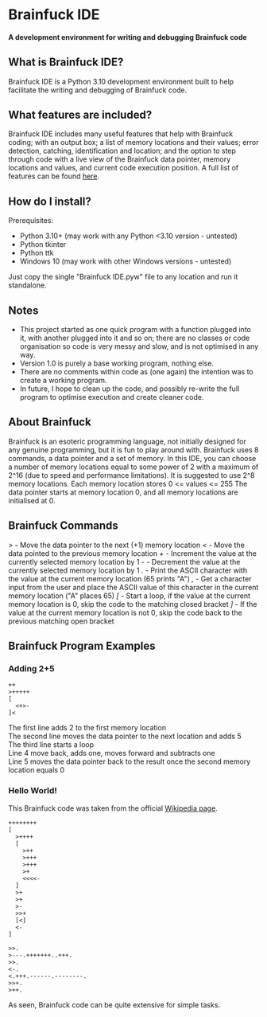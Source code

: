 # Brainfuck IDE
#### A development environment for writing and debugging Brainfuck code
## What is Brainfuck IDE?
Brainfuck IDE is a Python 3.10 development environment built to help facilitate the writing and debugging of Brainfuck code.

## What features are included?
Brainfuck IDE includes many useful features that help with Brainfuck coding; with an output box; a list of memory locations and their values; error detection, catching, identification and location; and the option to step through code with a live view of the Brainfuck data pointer, memory locations and values, and current code execution position.
A full list of features can be found [here](https://github.com/ReeceASmith/brainfuck-ide/blob/main/features.md).

## How do I install?
Prerequisites:
- Python 3.10+ (may work with any Python <3.10 version - untested)
- Python tkinter
- Python ttk
- Windows 10 (may work with other Windows versions - untested)

Just copy the single "Brainfuck IDE.pyw" file to any location and run it standalone.

## Notes
- This project started as one quick program with a function plugged into it, with another plugged into it and so on; there are no classes or code organisation so code is very messy and slow, and is not optimised in any way.
- Version 1.0 is purely a base working program, nothing else.
- There are no comments within code as (one again) the intention was to create a working program.
- In future, I hope to clean up the code, and possibly re-write the full program to optimise execution and create cleaner code.

## About Brainfuck
Brainfuck is an esoteric programming language, not initially designed for any genuine programming, but it is fun to play around with.
Brainfuck uses 8 commands, a data pointer and a set of memory.
In this IDE, you can choose a number of memory locations equal to some power of 2 with a maximum of 2^16 (due to speed and performance limitations). It is suggested to use 2^8 memory locations.
Each memory location stores 0 <= values <= 255
The data pointer starts at memory location 0, and all memory locations are initialised at 0.

## Brainfuck Commands
*>* - Move the data pointer to the next (+1) memory location
*<* - Move the data pointed to the previous memory location
*+* - Increment the value at the currently selected memory location by 1
*-* - Decrement the value at the currently selected memory location by 1
*.* - Print the ASCII character with the value at the current memory location (65 prints "A")
*,* - Get a character input from the user and place the ASCII value of this character in the current memory location ("A" places 65)
*\[* - Start a loop, if the value at the current memory location is 0, skip the code to the matching closed bracket
*]* - If the value at the current memory location is not 0, skip the code back to the previous matching open bracket

## Brainfuck Program Examples
### Adding 2+5
```
++
>+++++
[
  <+>-
]<
```
The first line adds 2 to the first memory location  
The second line moves the data pointer to the next location and adds 5  
The third line starts a loop  
Line 4 move back, adds one, moves forward and subtracts one  
Line 5 moves the data pointer back to the result once the second memory location equals 0

### Hello World!
This Brainfuck code was taken from the official [Wikipedia page](https://en.wikipedia.org/wiki/Brainfuck#Hello_World!).
```
++++++++
[
  >++++
  [
    >++
    >+++
    >+++
    >+
    <<<<-
  ]
  >+
  >+
  >-
  >>+
  [<]
  <-
]

>>.
>---.+++++++..+++.
>>.
<-.
<.+++.------.--------.
>>+.
>++.
```
As seen, Brainfuck code can be quite extensive for simple tasks.
